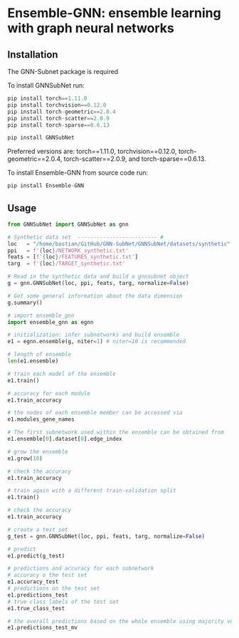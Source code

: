 # Ensemble-GNN: ensemble learning with graph neural networks

## Installation

The GNN-Subnet package is required 


To install GNNSubNet run:

```python
pip install torch==1.11.0 
pip install torchvision==0.12.0
pip install torch-geometric==2.0.4
pip install torch-scatter==2.0.9
pip install torch-sparse==0.6.13

pip install GNNSubNet
```
Preferred versions are: torch==1.11.0, torchvision==0.12.0, torch-geometric==2.0.4, torch-scatter==2.0.9, and torch-sparse==0.6.13.

To install Ensemble-GNN from source code run:

```python
pip install Ensemble-GNN
```
## Usage

```python
from GNNSubNet import GNNSubNet as gnn

# Synthetic data set  ------------------------- #
loc   = "/home/bastian/GitHub/GNN-SubNet/GNNSubNet/datasets/synthetic"
ppi   = f'{loc}/NETWORK_synthetic.txt'
feats = [f'{loc}/FEATURES_synthetic.txt']
targ  = f'{loc}/TARGET_synthetic.txt'

# Read in the synthetic data and build a gnnsubnet object
g = gnn.GNNSubNet(loc, ppi, feats, targ, normalize=False)

# Get some general information about the data dimension
g.summary()

# import ensemble_gnn
import ensemble_gnn as egnn

# initialization: infer subnetworks and build ensemble
e1 = egnn.ensemble(g, niter=1) # niter=10 is recommended

# length of ensemble
len(e1.ensemble)

# train each model of the ensemble
e1.train()

# accuracy for each module
e1.train_accuracy

# the nodes of each ensemble member can be accessed via
e1.modules_gene_names 

# The first subnetwork used within the ensemble can be obtained from
e1.ensemble[0].dataset[0].edge_index

# grow the ensemble 
e1.grow(10)

# check the accuracy
e1.train_accuracy

# train again with a different train-validation split
e1.train()

# check the accuracy
e1.train_accuracy

# create a test set
g_test = gnn.GNNSubNet(loc, ppi, feats, targ, normalize=False)

# predict
e1.predict(g_test)

# predictions and accuracy for each subnetwork
# accuracy o the test set
e1.accuracy_test
# predictions on the test set
e1.predictions_test 
# true class labels of the test set
e1.true_class_test 

# the overall predictions based on the whole ensemble using majority vote
e1.predictions_test_mv

```

